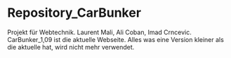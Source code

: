 # Repository_CarBunker
Projekt für Webtechnik. Laurent Mali, Ali Coban, Imad Crncevic.
CarBunker_1,09 ist die aktuelle Webseite. Alles was eine Version kleiner als die aktuelle hat, wird nicht mehr verwendet.

